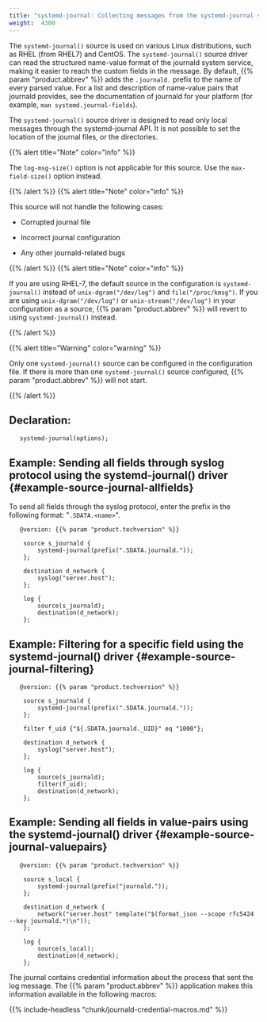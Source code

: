 ```yaml
---
title: "systemd-journal: Collecting messages from the systemd-journal system log storage"
weight:  4300
---
```

<!-- DISCLAIMER: This file is based on the syslog-ng Open Source Edition documentation https://github.com/balabit/syslog-ng-ose-guides/commit/2f4a52ee61d1ea9ad27cb4f3168b95408fddfdf2 and is used under the terms of The syslog-ng Open Source Edition Documentation License. The file has been modified by Axoflow. -->

The `systemd-journal()` source is used on various Linux distributions, such as RHEL (from RHEL7) and CentOS. The `systemd-journal()` source driver can read the structured name-value format of the journald system service, making it easier to reach the custom fields in the message. By default, {{% param "product.abbrev" %}} adds the `.journald.` prefix to the name of every parsed value. For a list and description of name-value pairs that journald provides, see the documentation of journald for your platform (for example, `man systemd.journal-fields`).

The `systemd-journal()` source driver is designed to read only local messages through the <span>systemd-journal</span> API. It is not possible to set the location of the journal files, or the directories.

{{% alert title="Note" color="info" %}}

The `log-msg-size()` option is not applicable for this source. Use the `max-field-size()` option instead.

{{% /alert %}} {{% alert title="Note" color="info" %}}

This source will not handle the following cases:

  - Corrupted journal file

  - Incorrect journal configuration

  - Any other journald-related bugs

{{% /alert %}} {{% alert title="Note" color="info" %}}

If you are using RHEL-7, the default source in the configuration is `systemd-journal()` instead of `unix-dgram("/dev/log")` and `file("/proc/kmsg")`. If you are using `unix-dgram("/dev/log")` or `unix-stream("/dev/log")` in your configuration as a source, {{% param "product.abbrev" %}} will revert to using `systemd-journal()` instead.

{{% /alert %}}

{{% alert title="Warning" color="warning" %}}

Only one `systemd-journal()` source can be configured in the configuration file. If there is more than one `systemd-journal()` source configured, {{% param "product.abbrev" %}} will not start.

{{% /alert %}}


## Declaration:

```shell
   systemd-journal(options);
```



## Example: Sending all fields through syslog protocol using the systemd-journal() driver {#example-source-journal-allfields}

To send all fields through the syslog protocol, enter the prefix in the following format: "`.SDATA.<name>`".

```shell
   @version: {{% param "product.techversion" %}}
    
    source s_journald {
        systemd-journal(prefix(".SDATA.journald."));
    };
    
    destination d_network {
        syslog("server.host");
    };
    
    log {
        source(s_journald);
        destination(d_network);
    };
```



## Example: Filtering for a specific field using the systemd-journal() driver {#example-source-journal-filtering}

```shell
   @version: {{% param "product.techversion" %}}
    
    source s_journald {
        systemd-journal(prefix(".SDATA.journald."));
    };
    
    filter f_uid {"${.SDATA.journald._UID}" eq "1000"};
    
    destination d_network {
        syslog("server.host");
    };
    
    log {
        source(s_journald);
        filter(f_uid);
        destination(d_network);
    };
```



## Example: Sending all fields in value-pairs using the systemd-journal() driver {#example-source-journal-valuepairs}

```shell
   @version: {{% param "product.techversion" %}}
    
    source s_local {
        systemd-journal(prefix("journald."));
    };
    
    destination d_network {
        network("server.host" template("$(format_json --scope rfc5424 --key journald.*)\n"));
    };
    
    log {
        source(s_local);
        destination(d_network);
    };
```


The journal contains credential information about the process that sent the log message. The {{% param "product.abbrev" %}} application makes this information available in the following macros:

{{% include-headless "chunk/journald-credential-macros.md" %}}
